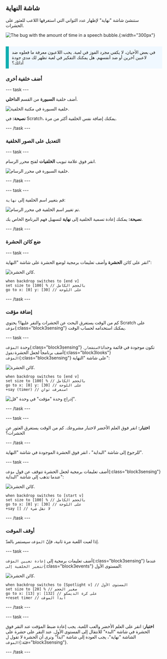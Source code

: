 ## شاشة النهاية

<div style="display: flex; flex-wrap: wrap">
<div style="flex-basis: 200px; flex-grow: 1; margin-right: 15px;">
ستنشئ شاشة "نهاية" لإظهار عدد الثواني التي استغرقها اللاعب للعثور على الحشرات. 
</div>
<div>

![The bug with the amount of time in a speech bubble.](images/end-screen.png){:width="300px"}

</div>
</div>

<p style="border-left: solid; border-width:10px; border-color: #0faeb0; background-color: aliceblue; padding: 10px;">
في بعض الأحيان، لا يكفي مجرد الفوز في لعبة. يحب اللاعبون معرفة ما فعلوه ضد لاعبين آخرين أو ضد أنفسهم. هل يمكنك التفكير في لعبة تظهر لك مدى جودة أدائك؟</p>

### أضف خلفية أخرى

--- task ---

أضف خلفية **السبورة** من القسم **الداخلي**.

![خلفية السبورة في مكتبة الخلفية.](images/chalkboard.png)

**نصيحة:** في Scratch، يمكنك إضافة نفس الخلفية أكثر من مرة.

--- /task ---

### التعديل على الصور الخلفية

--- task ---

انقر فوق علامة تبويب **الخلفيات** لفتح محرر الرسام.

![خلفية السبورة في محرر الرسام.](images/chalkboard2-paint.png)

--- /task ---

--- task ---

قم بتغيير اسم الخلفية إلى `نهاية`:

![تم تغيير اسم الخلفية في محرر الرسام.](images/end-screen-name.png)

**نصيحة:** يمكنك إعادة تسمية الخلفية إلى **نهاية** لتسهيل فهم البرنامج الخاص بك.

--- /task ---

### ضع كائن الحشرة

--- task ---

انقر على كائن **الحشرة** وأضف تعليمات برمجية لوضع الحشرة على شاشة "النهاية":

![كائن الحشرة.](images/bug-sprite.png)

```blocks3
when backdrop switches to [end v]
set size to [100] % // بالحجم الكامل
go to x: [0] y: [30] // على اللوحة
```

--- /task ---

### إضافة مؤقت

كم من الوقت يستغرق البحث عن الحشرات والنقر عليها؟ يحتوي Scratch على `مؤقت`{:class="block3sensing"} يمكنك استخدامه لحساب الوقت.

--- task ---

وحدة `المؤقت`{:class="block3sensing"} تكون موجودة في قائمة وحدات`الاستشعار`. أضف برنامجاً لجعل الحشرة`تقول`{:class="block3looks"}` 
المؤقت`{:class="block3sensing"} على شاشة "النهاية":

![كائن الحشرة.](images/bug-sprite.png)

```blocks3
when backdrop switches to [end v]
set size to [100] % // بالحجم الكامل
go to x: [0] y: [30] // على اللوحة
+say (timer) // استغرقت ثوانٍ
```

![إدراج وحدة "مؤقت" في وحدة "قل".](images/inserting-blocks.gif)

--- /task ---

--- task ---

**اختبار:** انقر فوق العلم الأخضر لاختبار مشروعك. كم من الوقت يستغرق العثور عن الحشرات؟

--- /task ---

للرجوع إلى شاشة "البداية" ، انقر فوق الحشرة الموجودة في شاشة "النهاية".

--- task ---

أضف تعليمات برمجية لجعل الحشرة تتوقف عن قول `مؤقت`{:class="block3sensing"} عندما تذهب إلى شاشة "البداية":

![كائن الحشرة.](images/bug-sprite.png)

```blocks3
when backdrop switches to [start v]
set size to [100] % // بالحجم الكامل
go to x: [0] y: [30] // على اللوحة
+say [] // لا تقل شيء
```

--- /task ---

### أوقف الموقت

إذا لعبت اللعبة مرة ثانية، فإنّ `المؤقت` سيستمر بالعدّ.

--- task ---

أضف تعليمات برمجية إلى `إعادة تعيين المؤقت`{:class="block3sensing"} عندما `تتغير الخلفية إلى`{:class="block3events"} المستوى الأول:

![كائن الحشرة.](images/bug-sprite.png)

```blocks3
when backdrop switches to [Spotlight v] // المستوى الأول
set size to [20] % // صغير الحجم
go to x: [13] y: [132] // على كرة الديسكو
+reset timer // ابدأ الموقت
```

--- /task ---

--- task ---

**اختبار:** انقر على العلم الأخضر والعب اللعبة. يجب إعادة ضبط المؤقت عند النقر فوق الحشرة في شاشة "البدء" للانتقال إلى المستوى الأول. عند النقر على حشرة على الشاشة "نهاية"، يجب العودة إلى شاشة "ابدأ" ونرى أن الحشرة لا تقول ل `الموقت`{:فئة="block3sensing"}.

--- /task ---

